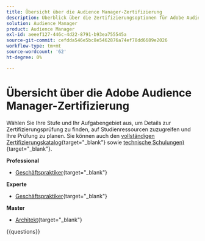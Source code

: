 ```yaml
---
title: Übersicht über die Audience Manager-Zertifizierung
description: Überblick über die Zertifizierungsoptionen für Adobe Audience Manager
solution: Audience Manager
product: Audience Manager
exl-id: aeeef127-446c-4d22-8791-b93ea755545a
source-git-commit: cefdda546e5bc8e5462876a74ef78dd6689e2026
workflow-type: tm+mt
source-wordcount: '62'
ht-degree: 0%

---
```


# Übersicht über die Adobe Audience Manager-Zertifizierung

Wählen Sie Ihre Stufe und Ihr Aufgabengebiet aus, um Details zur Zertifizierungsprüfung zu finden, auf Studienressourcen zuzugreifen und Ihre Prüfung zu planen. Sie können auch den [vollständigen Zertifizierungskatalog](https://certification.adobe.com/certifications){target="_blank"} sowie [technische Schulungen) ](https://certification.adobe.com/courses/?/courses){target="_blank"}.

**Professional**

* [Geschäftspraktiker](https://certification.adobe.com/certification/adobe-audience-business-practitioner-professional){target="_blank"} <!--AD0-E458-->

**Experte**

* [Geschäftspraktiker](https://certification.adobe.com/certification/adobe-audience-manager-business-practitioner-expert){target="_blank"} <!--AD0-E457-->

**Master**

* [Architekt](https://certification.adobe.com/certification/audience-manager-architect-master){target="_blank"} <!--AD0-E454-->

{{questions}}

